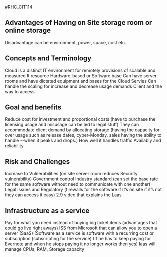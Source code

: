 #RHC_CIT114
##  Advantages of Having on Site storage room or online storage 
Disadvantage can be environment, power, space, cost etc. 
## Concepts and Terminology  
Cloud is a distinct IT environment for remotely provisions of scalable and measured It resource 
Hardware-based or Software base 
Can have server rooms and have dictated equipment and bases for the Cloud Servies 
Can handle the scaling for increase and decrease usage demands 
Client and the way to access  
## Goal and benefits 
Reduce cost for investment and proportional costs (have to purchase the licensing usage and misusage can be led to legal stuff)
They can accommodate client demand by allocating storage (having the capacity for over usage such as release dates, cyber-Monday, sales having the ability to handle --when it peaks and drops.) How well it handles traffic 
Availably and reliability
## Risk and Challenges 
Increase to Vulnerabilities (on site server room reduces Security vulnerability) 
Government control 
Industry standard (can set the base rate for the same software without need to communicate with one another) 
Legal issues and Regulatory (firewalls for the software if It’s on site if it’s not they can access it easy) 
2.9 video that explains the Laas
## Infrastructure as a service
Pay for what you need instead of buying big ticket items (advantages that could go live right aways) ISS from Microsoft that can allow you to open a server
(SaaS) 
(Software as a service is software with a recurring cost or subscription (subscripting for the service) 
(If he has to keep paying for Evernote and when he stops paying it no longer works then yes) 
Iaas will manage CPUs, RAM, Storage capacity 
